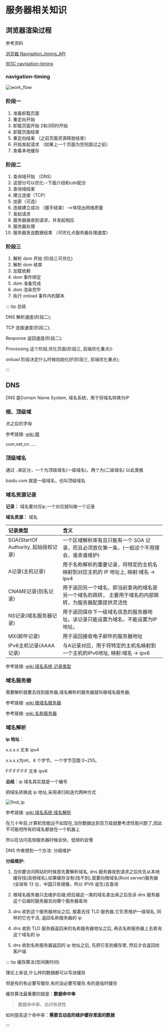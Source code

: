 # 服务器相关知识<Badge type="tip" text="必要了解"/>

## 浏览器渲染过程

参考资料

[浏览器 Navigation_timing_API](https://developer.mozilla.org/zh-CN/docs/Web/API/Navigation_timing_API)

[W3C navigation-timing](https://www.w3.org/TR/navigation-timing/)

### navigation-timing

![work_flow](/performance/work_flow.png)

### 阶段一

1. 准备卸载页面
2. 重定向开始
3. 卸载页面开始 2和3同时开始
4. 卸载页面结束
5. 重定向结束 （之前页面资源释放结束）
6. 开始发起请求 （如果上一个页面为空则跳过之前）
7. 查看本地缓存

### 阶段二

1. 查询域开始 （DNS）
2. 这部分可以优化--下面介绍和cdn配合
3. 查询域结束
4. 建立连接（TCP）
5. 加密（可选）
6. 连接建立成功 （握手结束）-->体现出网络质量
7. 发起请求
8. 服务器接收到请求，并发起相应
9. 服务器处理
10. 服务器发送数据结束 （可优化点服务器处理速度）

### 阶段三

1. 解析 dom 开始 (阶段三可优化)
2. 解析 dom 结束
3. 加载依赖
4. dom 事件绑定
5. dom 准备完成
6. dom 渲染完毕
7. 执行 onload 事件内的脚本

::: tip 总结

DNS 解析速度(阶段二);

TCP 连接速度(阶段二);

Response 返回速度(阶段二);

Processing 这个阶段,优化页面(阶段三, 前端优化重点))

onload 阶段决定什么时候初始化好(阶段三, 前端优化重点);

:::

## DNS

DNS 是Domain Name System, 域名系统，⽤于将域名转换为IP

### 根、顶级域

点之后的字母

参考链接:  [wiki 根](https://zh.wikipedia.org/wiki/頂級域)

com,net,cn......

### 顶级域名

通过 `.`来区分，一个为顶级域名(一级域名)，两个为(二级域名) 以此类推

baidu.com 就是一级域名，也叫顶级域名

### 域名资源记录

**记录：** 域名要对应ip,一个对应就叫做一个记录

**域名资源：** 域名

| 记录类型 | 含义 |
| :- | :- |
| SOA(StartOf Authority, 起始授权记录) | ⼀个区域解析库有且只能有⼀个 SOA 记录，⽽且必须放在第⼀条，(一般这个不用理会，谁卖谁维护) |
| A记录(主机记录) | ⽤于名称解析的重要记录，将特定的主机名映射到对应主机的 IP 地址上, 映射:域名 -> ipv4 |
| CNAME记录(别名记录) | ⽤于返回另⼀个域名，即当前查询的域名是另⼀个域名的跳转， 主要⽤于域名的内部跳转，为服务器配置提供灵活性 |
| NS记录(域名服务器记录) | ⽤于返回保存下⼀级域名信息的服务器地址。该记录只能设置为域名，不能设置为IP地址。|
| MX(邮件记录) | ⽤于返回接收电⼦邮件的服务器地址 |
| IPv6主机记录(AAAA记录) | 与A记录对应，⽤于将特定的主机名映射到⼀个主机的IPv6地址, 映射:域名 -> ipv6 |

参考链接: [wiki 域名系统 记录类型](https://zh.wikipedia.org/wiki/域名系统)

### 域名服务器

需要解析就要去找到服务器,域名解析的服务器就叫做域名服务器;

参考链接: [wiki 根域名服务器](https://zh.wikipedia.org/wiki/根網域名稱伺服器)

参考链接: [wiki 名称服务器](https://zh.wikipedia.org/wiki/名称服务器)

### 域名解析

**ip 地址**：

x.x.x.x 文本 ipv4

x.x.x.x为int，4 个字节。一个字节范围 0~255。

F:F:F:F:F:F 文本 ipv6

**总结**：ip 域名其实就是一个编号

把域名转换成 ip 地址,采用递归和迭代两种方式

![find_ip](/performance/find_ip.png)

参考链接: [wiki 域名系统 域名解析](https://zh.wikipedia.org/wiki/域名系统)

在几十年前,计算机性能远不如现在,当你数据达到百万级就要考虑性能问题了,因此不可能吧所有的域名都放在一个机器上

所以在访问高频服务器时候会快，低频的会慢

DNS 作者想到一个办法: 分级维护

**分级维护:**

1. 当你要访问网站的时候首先要解析域名, dns 服务器收到请求之后优先从本地缓存找(高频域名),如果缓存没有(找不到),就要向根域名(Root server)服务器(全球有 13 台，中国只有镜像，所以 IPV6 诞生)去查询

2. 根域名服务器只去维护后缀;把后缀这一类的域名拿出来之后告诉 dns 服务器这个后缀的服务器去向哪个服务器查询

3. dns 收到这个服务器地址之后, 接着去找 TLD 服务器,它负责维护一级域名, 同样的它也干活, 返回名称服务器的 ip

4. dns 收到 TLD 服务器返回来的名称服务器地址之后, 再去名称服务器上去查询这个域名的 ip

5. dns 收到名称服务器返回的 ip 地址之后, 先把它丢到缓存里, 然后才会返回给客户端

::: tip 缓存算法(空间换时间)

理论上来说,什么样的数据都可以写进缓存

但是有的有必要写缓存,有的没必要写缓存,有的是临时缓存

缓存算法最重要的就是：**数据命中率**

> 数据命中率，访问有效性

如何提高这个命中率：**需要去动态的维护缓存里面的数据**

:::
